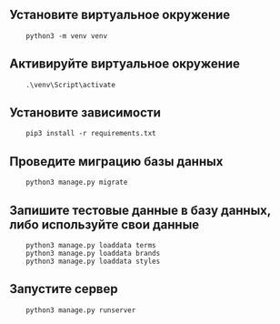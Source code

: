 ## Установите виртуальное окружение
        python3 -m venv venv

## Активируйте виртуальное окружение
        .\venv\Script\activate

## Установите зависимости
        pip3 install -r requirements.txt

## Проведите миграцию базы данных
        python3 manage.py migrate

## Запишите тестовые данные в базу данных, либо используйте свои данные
        python3 manage.py loaddata terms
        python3 manage.py loaddata brands
        python3 manage.py loaddata styles

## Запустите сервер
        python3 manage.py runserver
